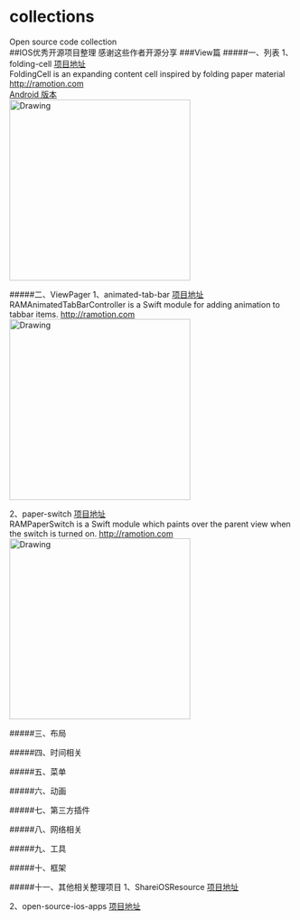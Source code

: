 # collections
Open source code collection<br>
##IOS优秀开源项目整理
感谢这些作者开源分享
###View篇
#####一、列表
1、folding-cell     [项目地址](https://github.com/Ramotion/folding-cell) <br>
FoldingCell is an expanding content cell inspired by folding paper material http://ramotion.com<br>
[Android 版本](https://github.com/Ramotion/folding-cell-android) <br>
<img src="https://github.com/Ramotion/folding-cell/raw/master/Screenshots/folding-cell.gif" alt="Drawing" width="320px" /><br>

#####二、ViewPager
1、animated-tab-bar     [项目地址](https://github.com/Ramotion/animated-tab-bar) <br>
RAMAnimatedTabBarController is a Swift module for adding animation to tabbar items. http://ramotion.com<br>
<img src="https://github.com/Ramotion/animated-tab-bar/raw/master/Screenshots/tab-bar-icons-iphone-ramotion-animation-interface-design.gif" alt="Drawing" width="320px" /><br>

2、paper-switch     [项目地址](https://github.com/Ramotion/paper-switch) <br>
RAMPaperSwitch is a Swift module which paints over the parent view when the switch is turned on. http://ramotion.com<br>
<img src="https://github.com/Ramotion/paper-switch/raw/master/screenshot.gif" alt="Drawing" width="320px" /><br>

#####三、布局

#####四、时间相关

#####五、菜单

#####六、动画

#####七、第三方插件

#####八、网络相关

#####九、工具

#####十、框架

#####十一、其他相关整理项目
1、ShareiOSResource     [项目地址](https://github.com/Lafree317/ShareiOSResource) <br>

2、open-source-ios-apps     [项目地址](https://github.com/dkhamsing/open-source-ios-apps) <br>
